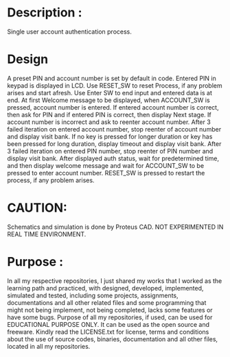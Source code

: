 Description :
============
 Single user account authentication process. 

Design
=======
A preset PIN and account number is set by default in code. Entered PIN in keypad is displayed in LCD. Use RESET_SW to reset Process, if any problem arises and start afresh. Use Enter SW to end input and entered data is at end. At first Welcome message to be displayed, when ACCOUNT_SW is pressed, account number is entered. If entered account number is correct, then ask for PIN and if entered PIN is correct, then display Next stage. If account number is incorrect and ask to reenter account
number. After 3 failed iteration on entered account number, stop reenter of account number and display visit bank. If no key is pressed for longer duration or key has been pressed for long duration, display timeout and display visit bank. After 3 failed iteration on entered PIN number, stop reenter of PIN number and display visit bank. After displayed auth status, wait for predetermined time, and then display welcome message and wait for ACCOUNT_SW to be pressed to enter account number. RESET_SW is pressed to restart the process, if any problem arises.

CAUTION:
========
Schematics and simulation is done by Proteus CAD. NOT EXPERIMENTED IN REAL TIME ENVIRONMENT.

Purpose :
=========
In all my respective repositories, I just shared my works that I worked as the learning path and practiced, with designed, developed, implemented, simulated and tested, including some projects, assignments, documentations and all other related files and some programming that might not being implement, not being completed, lacks some features or have some bugs. Purpose of all my repositories, if used, can be used for EDUCATIONAL PURPOSE ONLY. It can be used as the open source and freeware. Kindly read the LICENSE.txt for license, terms and conditions about the use of source codes, binaries, documentation and all other files, located in all my repositories. 
       

